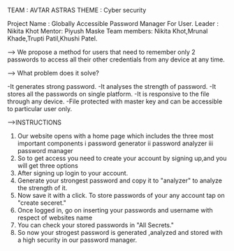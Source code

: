  TEAM  : AVTAR ASTRAS 
 THEME : Cyber security
 
Project  Name : Globally Accessible Password Manager For User.
Leader : Nikita Khot
Mentor: Piyush Maske
Team members: Nikita Khot,Mrunal Khade,Trupti Patil,Khushi Patel.


--> We propose a method for users that need to remember only 2 passwords to access all their other credentials from any device at any time. 


--> What problem does it solve? 

 -It generates strong password. 
 -It analyses the strength of password. 
 -It stores all the passwords on single platform. 
 -It is responsive to the file through any device. 
 -File protected with master key and can be accessible to particular user only. 

 -->INSTRUCTIONS
 
 1. Our website opens with a home page which includes the three most important components 
 i password generator
ii password analyzer 
iii password manager
2. So to get access you need to create your account by signing up,and you will get three options
3. After signing up login to your account.
4. Generate your strongest password and copy it to "analyzer" to analyze the strength of it.
5. Now save it with a click. To store passwords of your any account tap on "create seceret."
6. Once logged in, go on inserting your passwords and username with respect of websites name
7. You can check your stored passwords in "All Secrets."
8. So now your strogest password is generated ,analyzed and stored with a high security in our password manager.
                                                                                  
                                                                                  



